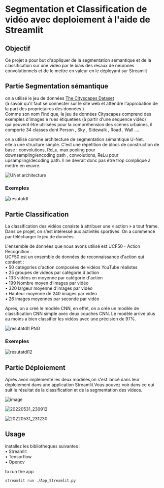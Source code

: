 # Segmentation et Classification de vidéo avec deploiement à l'aide de Streamlit

## Objectif

Ce projet a pour but d'appliquer de la segmentation sémantique et de la classification sur une vidéo par le biais des résaux de neurones convolutionnels et de le mettre en valeur en le déployant sur Streamlit

## Partie Segmentation sémantique

on a utilisé le jeu de données [The Cityscapes Dataset](https://www.cityscapes-dataset.com/)  
(à savoir qu'il faut se connecter sur le site web et attendre l'approbation de la part des proprietaires des données )  
Comme son nom l'indique, le jeu de données Cityscapes comprend des exemples d'images e rues étiquetées (à partir d'une séquence vidéo)  
qui peuvent être utilisées pour la compréhension des scènes urbaines, il comporte 34 classes dont Person , Sky , Sidewalk , Road , Wall ....  
  
on a utilisé comme architecture de segmentation sémantique U-Net.  
elle a une structure simple. C'est une répétition de blocs de construction de base : convolutions, ReLu, max pooling pour  
downsampling/encoding path , convolutions, ReLu pour upsampling/decoding path. Il ne devrait donc pas être trop compliqué à mettre en œuvre.  
  
![UNet architecture](https://www.researchgate.net/publication/334287825/figure/fig2/AS:778191392210944@1562546694325/The-architecture-of-Unet.ppm)  
  
### Exemples  
  
![resutatdl](https://user-images.githubusercontent.com/74614342/171068501-fee09f13-11f7-4eeb-9249-70b2fbf90704.PNG)  
  
## Partie Classification  
  
La classification des vidéos consiste à attribuer une « action » a tout frame. Dans ce projet, on s’est intéressé aux activités sportives. 
On a commencé par télécharger le jeu de données.  
  
L'ensemble de données que nous avons utilisé est  UCF50 - Action Recognition .  
UCF50  est un ensemble de données de reconnaissance d'action qui contient :  
•	50  catégories d'action composées de vidéos YouTube réalistes  
•	25  groupes de vidéos par catégorie d'action  
•	133  vidéos en moyenne par catégorie d'action  
•	199  Nombre moyen d'images par vidéo  
•	320  largeur moyenne d'images par vidéo  
•	 Hauteur moyenne de 240 images par vidéo  
•	26  images moyennes par seconde par vidéo  
  
Apres, on a créé le modèle CNN, en effet, on a créé  un modèle de classification CNN simple avec deux couches CNN. Le modèle arrive  plus au moins a bien classifier les vidéos avec une précision de 97%.  
  
![resutatdl1 PNG](https://user-images.githubusercontent.com/74614342/171068780-f451dd88-5912-413f-b39e-516aeb41f359.jpeg)
  
### Exemples  
![resutatdl12](https://user-images.githubusercontent.com/74614342/171068775-b5bd6558-1dd9-446b-b2e3-fff17aa08dcc.jpeg)
  
## Partie Déploiement  
Aprés avoir implementé les deux modèles,on s'est lancé dans leur deploiement dans une application Streamlit.Vous pouvez voir dans ce qui suit le résultat de la classification et de la segmentation des videos.  
  
  
![image](https://user-images.githubusercontent.com/73661672/171285421-c4098333-92c7-4279-941d-68c5f423ed67.png)

![20220531_230912](https://user-images.githubusercontent.com/73661672/171284902-7dc5eb6a-24fc-4156-8a1d-411c0ace8f10.gif)

![20220531_231230](https://user-images.githubusercontent.com/73661672/171285344-2ee7af9e-ad9e-424d-bfea-4e3560a30f38.gif)


## Usage   

installez les bibliothèques suivantes :  
•	Streamlit  
•	Tensorflow  
•	Opencv  
  
to run the app  
```bash
streamlit run ./App_Streamlit.py
```







